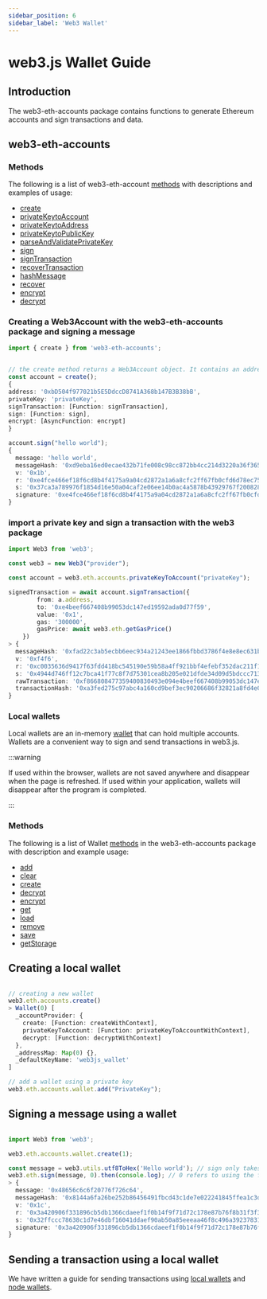```yaml
---
sidebar_position: 6
sidebar_label: 'Web3 Wallet'
---
```


# web3.js Wallet Guide

## Introduction

The web3-eth-accounts package contains functions to generate Ethereum accounts and sign transactions and data.


## web3-eth-accounts

### Methods

The following is a list of web3-eth-account [methods]( /api/web3-eth-accounts/class/Wallet#Methods) with descriptions and examples of usage: 

- [create](https://docs.web3js.org/libdocs/Accounts#create)
- [privateKeytoAccount](https://docs.web3js.org/libdocs/Accounts#privatekeytoaccount)
- [privateKeytoAddress](https://docs.web3js.org/libdocs/Accounts#privatekeytoaddress)
- [privateKeytoPublicKey](https://docs.web3js.org/libdocs/Accounts#privatekeytopublickey)
- [parseAndValidatePrivateKey](https://docs.web3js.org/libdocs/Accounts#parseandvalidateprivatekey)
- [sign](https://docs.web3js.org/libdocs/Accounts#sign)
- [signTransaction](https://docs.web3js.org/libdocs/Accounts#signtransaction)
- [recoverTransaction](https://docs.web3js.org/libdocs/Accounts#recovertransaction)
- [hashMessage](https://docs.web3js.org/libdocs/Accounts#hashmessage)
- [recover](https://docs.web3js.org/libdocs/Accounts#recover)
- [encrypt](https://docs.web3js.org/libdocs/Accounts#encrypt)
- [decrypt](https://docs.web3js.org/libdocs/Accounts#decrypt)


### Creating a Web3Account with the web3-eth-accounts package and signing a message


``` ts
import { create } from 'web3-eth-accounts';


// the create method returns a Web3Account object. It contains an address and private key and allows you to be able to encrypt, sign and signTransaction.
const account = create();
{
address: '0xbD504f977021b5E5DdccD8741A368b147B3B38bB',
privateKey: 'privateKey',
signTransaction: [Function: signTransaction],
sign: [Function: sign],
encrypt: [AsyncFunction: encrypt]
}

account.sign("hello world");
{
  message: 'hello world',
  messageHash: '0xd9eba16ed0ecae432b71fe008c98cc872bb4cc214d3220a36f365326cf807d68',
  v: '0x1b',
  r: '0xe4fce466ef18f6cd8b4f4175a9a04cd2872a1a6a8cfc2ff67fb0cfd6d78ec758',
  s: '0x37ca3a789976f1854d16e50a04caf2e06ee14b0ac4a5878b43929767f2008288',
  signature: '0xe4fce466ef18f6cd8b4f4175a9a04cd2872a1a6a8cfc2ff67fb0cfd6d78ec75837ca3a789976f1854d16e50a04caf2e06ee14b0ac4a5878b43929767f20082881b'
}

```
### import a private key and sign a transaction with the web3 package

``` ts
import Web3 from 'web3';

const web3 = new Web3("provider");

const account = web3.eth.accounts.privateKeyToAccount("privateKey");

signedTransaction = await account.signTransaction({
        from: a.address,
        to: '0xe4beef667408b99053dc147ed19592ada0d77f59',
        value: '0x1',
        gas: '300000',
        gasPrice: await web3.eth.getGasPrice()
    })
> {
  messageHash: '0xfad22c3ab5ecbb6eec934a21243ee1866fbbd3786f4e8e8ec631b917ef65174d',
  v: '0xf4f6',
  r: '0xc0035636d9417f63fdd418bc545190e59b58a4ff921bbf4efebf352dac211f11',
  s: '0x4944d746ff12c7bca41f77c8f7d75301cea8b205e021dfde34d09d5bdccc713d',
  rawTransaction: '0xf866808477359400830493e094e4beef667408b99053dc147ed19592ada0d77f59018082f4f6a0c0035636d9417f63fdd418bc545190e59b58a4ff921bbf4efebf352dac211f11a04944d746ff12c7bca41f77c8f7d75301cea8b205e021dfde34d09d5bdccc713d',
  transactionHash: '0xa3fed275c97abc4a160cd9bef3ec90206686f32821a8fd4e01a04130bff35c1a'
}

```
### Local wallets

Local wallets are an in-memory [wallet](/api/web3-eth-accounts/class/Wallet/) that can hold multiple accounts.
Wallets are a convenient way to sign and send transactions in web3.js.

:::warning

If used within the browser, wallets are not saved anywhere and disappear when the page is refreshed.
If used within your application, wallets will disappear after the program is completed.

:::

### Methods

The following is a list of Wallet [methods]( /api/web3-eth-accounts/class/Wallet#Methods) in the web3-eth-accounts package with description and example usage: 

- [add]( /api/web3-eth-accounts/class/Wallet/#add)
- [clear]( /api/web3-eth-accounts/class/Wallet/#clear)
- [create]( /api/web3-eth-accounts/class/Wallet/#create)
- [decrypt]( /api/web3-eth-accounts/class/Wallet/#decrypt)
- [encrypt]( /api/web3-eth-accounts/class/Wallet/#encrypt)
- [get]( /api/web3-eth-accounts/class/Wallet/#get)
- [load]( /api/web3-eth-accounts/class/Wallet/#load)
- [remove]( /api/web3-eth-accounts/class/Wallet/#remove)
- [save]( /api/web3-eth-accounts/class/Wallet/#save)
- [getStorage]( /api/web3-eth-accounts/class/Wallet/#getStorage) 


## Creating a local wallet

```ts

// creating a new wallet
web3.eth.accounts.create() 
> Wallet(0) [
  _accountProvider: {
    create: [Function: createWithContext],
    privateKeyToAccount: [Function: privateKeyToAccountWithContext],
    decrypt: [Function: decryptWithContext]
  },
  _addressMap: Map(0) {},
  _defaultKeyName: 'web3js_wallet'
]

// add a wallet using a private key
web3.eth.accounts.wallet.add("PrivateKey");
```

## Signing a message using a wallet

``` ts

import Web3 from 'web3';

web3.eth.accounts.wallet.create(1);

const message = web3.utils.utf8ToHex('Hello world'); // sign only takes hexstrings, so turn message to hexstring
web3.eth.sign(message, 0).then(console.log); // 0 refers to using the first index of the wallet to sign the message
> {
  message: '0x48656c6c6f20776f726c64',
  messageHash: '0x8144a6fa26be252b86456491fbcd43c1de7e022241845ffea1c3df066f7cfede',
  v: '0x1c',
  r: '0x3a420906f331896cb5db1366cdaeef1f0b14f9f71d72c178e87b76f8b31f3f36',
  s: '0x32ffccc78638c1d7e46dbf16041ddaef90ab50a85eeeaa46f8c496a39237831a',
  signature: '0x3a420906f331896cb5db1366cdaeef1f0b14f9f71d72c178e87b76f8b31f3f3632ffccc78638c1d7e46dbf16041ddaef90ab50a85eeeaa46f8c496a39237831a1c'
}
```

## Sending a transaction using a local wallet

We have written a guide for sending transactions using [local wallets](/guides/basics/sign_and_send_tx/local_wallet) and [node wallets](/guides/basics/sign_and_send_tx/wallet_of_eth_node).